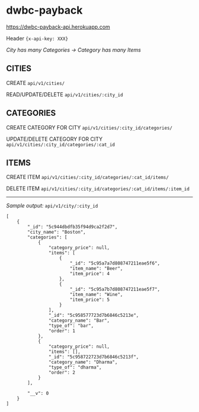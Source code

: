 # dwbc-payback

https://dwbc-payback-api.herokuapp.com

Header `{x-api-key: XXX}`

*City has many Categories -> Category has many Items*

## CITIES

CREATE
`api/v1/cities/`

READ/UPDATE/DELETE
`api/v1/cities/:city_id`

## CATEGORIES

CREATE CATEGORY FOR CITY
`api/v1/cities/:city_id/categories/`

UPDATE/DELETE CATEGORY FOR CITY
`api/v1/cities/:city_id/categories/:cat_id`

## ITEMS

CREATE ITEM
`api/v1/cities/:city_id/categories/:cat_id/items/`

DELETE ITEM
`api/v1/cities/:city_id/categories/:cat_id/items/:item_id`

---

*Sample output:* `api/v1/city/:city_id`
```
[
    {
        "_id": "5c944dbdfb35f94d9ca2f2d7",
        "city_name": "Boston",
        "categories": [
            {
                "category_price": null,
                "items": [
                    {
                        "_id": "5c95a7a7d808747211eae5f6",
                        "item_name": "Beer",
                        "item_price": 4
                    },
                    {
                        "_id": "5c95a7b7d808747211eae5f7",
                        "item_name": "Wine",
                        "item_price": 5
                    }
                ],
                "_id": "5c958577723d7b6846c5213e",
                "category_name": "Bar",
                "type_of": "bar",
                "order": 1
            },
            {
                "category_price": null,
                "items": [],
                "_id": "5c958722723d7b6846c5213f",
                "category_name": "Dharma",
                "type_of": "dharma",
                "order": 2
            }
        ],

        "__v": 0
    }
]
```
